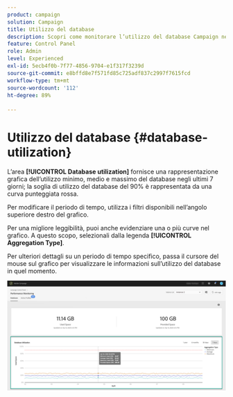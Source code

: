 ```yaml
---
product: campaign
solution: Campaign
title: Utilizzo del database
description: Scopri come monitorare l’utilizzo del database Campaign nel Pannello di controllo Campaign.
feature: Control Panel
role: Admin
level: Experienced
exl-id: 5ecb4f0b-7f77-4856-9704-e1f317f3239d
source-git-commit: e8bffd8e7f571fd85c725adf837c2997f7615fcd
workflow-type: tm+mt
source-wordcount: '112'
ht-degree: 89%

---
```


# Utilizzo del database {#database-utilization}

L’area **[!UICONTROL Database utilization]** fornisce una rappresentazione grafica dell’utilizzo minimo, medio e massimo del database negli ultimi 7 giorni; la soglia di utilizzo del database del 90% è rappresentata da una curva punteggiata rossa.

Per modificare il periodo di tempo, utilizza i filtri disponibili nell’angolo superiore destro del grafico.

Per una migliore leggibilità, puoi anche evidenziare una o più curve nel grafico. A questo scopo, selezionali dalla legenda **[!UICONTROL Aggregation Type]**.

Per ulteriori dettagli su un periodo di tempo specifico, passa il cursore del mouse sul grafico per visualizzare le informazioni sull’utilizzo del database in quel momento.

![](assets/databases_dashboard_detail.png)
